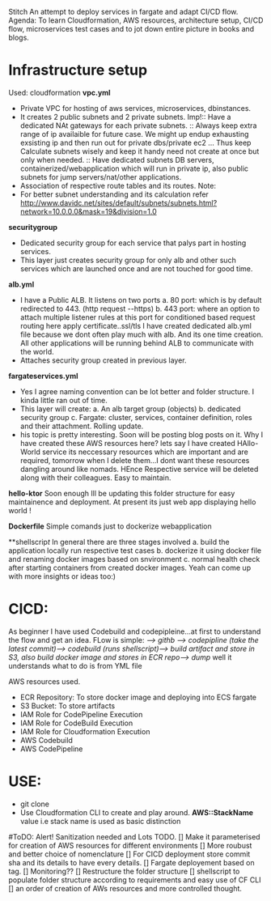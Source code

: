 Stitch
An attempt to deploy services in fargate and adapt CI/CD flow.
Agenda: To learn Cloudformation, AWS resources, architecture setup, CI/CD flow, microservices test cases
and to jot down entire picture in books and blogs.

# Infrastructure setup

Used: cloudformation 
**vpc.yml**
- Private VPC for hosting of aws services, microservices, dbinstances.
- It creates 2 public subnets and 2 private subnets. 
Imp!:: Have a dedicated NAt gateways for each private subnets.
    :: Always keep extra range of ip availaible for future case. We might up endup exhausting 
       exsisting ip and then run out for private dbs/private ec2 ... Thus keep Calculate
       subnets wisely and keep it handy need not create at once but only when needed.
    :: Have dedicated subnets DB servers, containerized/webapplication which will run in private ip, also public subnets for jump servers/nat/other applications.
- Association of respective route tables and its routes.
Note: 
- For better subnet understanding and its calculation refer http://www.davidc.net/sites/default/subnets/subnets.html?network=10.0.0.0&mask=19&division=1.0

**securitygroup**
- Dedicated security group for each service that palys part in hosting services. 
- This layer just creates security group for only alb and other such services which are launched once and are not touched for good time. 

**alb.yml**
- I have a Public ALB. It listens on two ports 
a. 80 port: which is by default redirected to 443. (http request --https)
b. 443 port: where an option to attach multiple listener rules at this port for conditioned based request routing 
here apply certificate..ssl/tls
I have created dedicated alb.yml file because we dont often play much with alb. And its one time creation. 
All other applications will be running behind ALB to communicate with the world.
- Attaches security group created in previous layer. 

**fargateservices.yml**
- Yes I agree naming convention can be lot better and folder structure. I kinda little ran out of time.
- This layer will create:
a. An alb target group (objects)
b. dedicated security group
c. Fargate: cluster, services, container definition, roles and their attachment. Rolling update.
- his topic is pretty interesting. Soon will be posting blog posts on it.
Why I have created these AWS resources here? lets say I have created HAllo-World service its neccessary resources 
which are important and are required, tomorrow when I delete them...I dont want these resources dangling around like nomads.
HEnce Respective service will be deleted along with their colleagues. Easy to maintain.

**hello-ktor**
Soon enough Ill be updating this folder structure for easy maintainence and deployment.
At present its just web app displaying hello world !

**Dockerfile**
Simple comands just to dockerize webapplication

**shellscrip*t*
In general there are three stages involved 
a. build the application locally run respective test cases
b. dockerize it using docker file and renaming docker images based on snvironment
c. normal health check after starting containers from created docker images.
Yeah can come up with more insights or ideas too:)

# CICD:
As beginner I have used Codebuild and codepipleine...at first to understand the flow and get an idea.
FLow is simple: 
*--> githb --> codepipline (take the latest commit)--> codebuild (runs shellscript)--> build artifact and store in S3, also
build docker image and stores in ECR repo--> dump* 
well it understands what to do is from YML file

AWS resources used.
- ECR Repository: To store docker image and deploying into ECS fargate
- S3 Bucket: To store artifacts
- IAM Role for CodePipeline Execution
- IAM Role for CodeBuild Execution
- IAM Role for Cloudformation Execution
- AWS Codebuild
- AWS CodePipeline

# USE:
- git clone
- Use Cloudformation CLI to create and play around. **AWS::StackName** value i.e stack name is used as basic distinction

#ToDO:
Alert! Sanitization needed and Lots TODO.
[] Make it parameterised for creation of AWS resources for different environments
[] More roubust and better choice of nomenclature
[] For CICD deployment store commit sha and its details to have every details.
[] Fargate deployement based on tag.
[] Monitoring??
[] Restructure the folder structure
[] shellscript to populate folder structure according to requirements and easy use of CF CLI 
[] an order of creation of AWs resources and more controlled thought.
